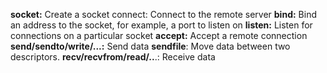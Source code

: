 **socket:** Create a socket
connect: Connect to the remote server
**bind:** Bind an address to the socket, for example, a port to listen on
**listen:** Listen for connections on a particular socket
**accept:** Accept a remote connection
**send/sendto/write/...:** Send data
**sendfile**: Move data between two descriptors.
**recv/recvfrom/read/..**.: Receive data